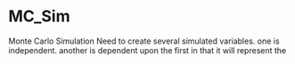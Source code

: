 # MC_Sim
Monte Carlo Simulation
Need to create several simulated variables.
one is independent.
another is dependent upon the first in that it will represent the 
